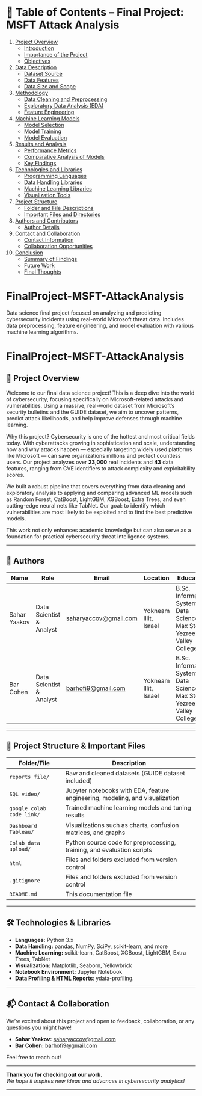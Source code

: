 # 📘 Table of Contents – Final Project: MSFT Attack Analysis

1. [Project Overview](#1-project-overview)
    - [Introduction](#1-project-overview)
    - [Importance of the Project](#1-project-overview)
    - [Objectives](#1-project-overview)
2. [Data Description](#2-data-description)
    - [Dataset Source](#2-data-description)
    - [Data Features](#2-data-description)
    - [Data Size and Scope](#2-data-description)
3. [Methodology](#3-methodology)
    - [Data Cleaning and Preprocessing](#3-methodology)
    - [Exploratory Data Analysis (EDA)](#3-methodology)
    - [Feature Engineering](#3-methodology)
4. [Machine Learning Models](#4-machine-learning-models)
    - [Model Selection](#4-machine-learning-models)
    - [Model Training](#4-machine-learning-models)
    - [Model Evaluation](#4-machine-learning-models)
5. [Results and Analysis](#5-results-and-analysis)
    - [Performance Metrics](#5-results-and-analysis)
    - [Comparative Analysis of Models](#5-results-and-analysis)
    - [Key Findings](#5-results-and-analysis)
6. [Technologies and Libraries](#6-technologies-and-libraries)
    - [Programming Languages](#6-technologies-and-libraries)
    - [Data Handling Libraries](#6-technologies-and-libraries)
    - [Machine Learning Libraries](#6-technologies-and-libraries)
    - [Visualization Tools](#6-technologies-and-libraries)
7. [Project Structure](#7-project-structure)
    - [Folder and File Descriptions](#7-project-structure)
    - [Important Files and Directories](#7-project-structure)
8. [Authors and Contributors](#8-authors-and-contributors)
    - [Author Details](#8-authors-and-contributors)
9. [Contact and Collaboration](#9-contact-and-collaboration)
    - [Contact Information](#9-contact-and-collaboration)
    - [Collaboration Opportunities](#9-contact-and-collaboration)
10. [Conclusion](#10-conclusion)
    - [Summary of Findings](#10-conclusion)
    - [Future Work](#10-conclusion)
    - [Final Thoughts](#10-conclusion)



# FinalProject-MSFT-AttackAnalysis
Data science final project focused on analyzing and predicting cybersecurity incidents using real-world Microsoft threat data. Includes data preprocessing, feature engineering, and model evaluation with various machine learning algorithms.

# FinalProject-MSFT-AttackAnalysis

## 🚀 Project Overview

Welcome to our final data science project! This is a deep dive into the world of cybersecurity, focusing specifically on Microsoft-related attacks and vulnerabilities. Using a massive, real-world dataset from Microsoft’s security bulletins and the GUIDE dataset, we aim to uncover patterns, predict attack likelihoods, and help improve defenses through machine learning.

Why this project? Cybersecurity is one of the hottest and most critical fields today. With cyberattacks growing in sophistication and scale, understanding how and why attacks happen — especially targeting widely used platforms like Microsoft — can save organizations millions and protect countless users. Our project analyzes over **23,000** real incidents and **43** data features, ranging from CVE identifiers to attack complexity and exploitability scores.

We built a robust pipeline that covers everything from data cleaning and exploratory analysis to applying and comparing advanced ML models such as Random Forest, CatBoost, LightGBM, XGBoost, Extra Trees, and even cutting-edge neural nets like TabNet. Our goal: to identify which vulnerabilities are most likely to be exploited and to find the best predictive models.

This work not only enhances academic knowledge but can also serve as a foundation for practical cybersecurity threat intelligence systems.

---

## 👥 Authors

| Name         | Role                    | Email                  | Location           | Education                                |
|--------------|-------------------------|------------------------|--------------------|-----------------------------------------|
| Sahar Yaakov | Data Scientist & Analyst | saharyaccov@gmail.com | Yokneam Illit, Israel | B.Sc. Information Systems & Data Science, Max Stern Yezreel Valley College|
| Bar Cohen    | Data Scientist & Analyst | barhofi9@gmail.com    | Yokneam Illit, Israel| B.Sc. Information Systems & Data Science, Max Stern Yezreel Valley College |

---

## 📁 Project Structure & Important Files

| Folder/File     | Description                                           |
|-----------------|-------------------------------------------------------|
| `reports file/`         | Raw and cleaned datasets (GUIDE dataset included)     |
| `SQL video/`    | Jupyter notebooks with EDA, feature engineering, modeling, and visualization |
| `google colab code link/`       | Trained machine learning models and tuning results    |
| `Dashboard Tableau/`      | Visualizations such as charts, confusion matrices, and graphs |
| `Colab data upload/`          | Python source code for preprocessing, training, and evaluation scripts |
| `html`    | Files and folders excluded from version control       |
| `.gitignore`    | Files and folders excluded from version control       |
| `README.md`     | This documentation file                                |

---

## 🛠 Technologies & Libraries

- **Languages:** Python 3.x  
- **Data Handling:** pandas, NumPy, SciPy, scikit-learn, and more
- **Machine Learning:** scikit-learn, CatBoost, XGBoost, LightGBM, Extra Trees, TabNet  
- **Visualization:** Matplotlib, Seaborn, Yellowbrick  
- **Notebook Environment:** Jupyter Notebook  
- **Data Profiling & HTML Reports**: ydata-profiling.

---

## 📬 Contact & Collaboration

We’re excited about this project and open to feedback, collaboration, or any questions you might have!

- **Sahar Yaakov:** saharyaccov@gmail.com  
- **Bar Cohen:** barhofi9@gmail.com 

Feel free to reach out!

---

**Thank you for checking out our work.**  
*We hope it inspires new ideas and advances in cybersecurity analytics!*

---

